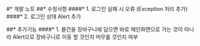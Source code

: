 #* 개발 노트
##* 수정사항
####* 1. 로그인 실패 시 오류 (Exception 처리 추가)
####* 2. 로그인 상태 Alert 추가

##* 추가기능
####* 1. 물건을 장바구니에 담으면 바로 메인화면으로 가는 것이 아니라 Alert으로 장바구니로 이동 할 것인지 머무를 것인지 여부
